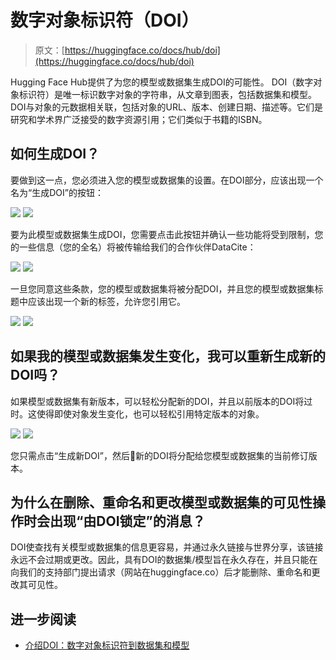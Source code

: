 # 数字对象标识符（DOI）

> 原文：[https://huggingface.co/docs/hub/doi](https://huggingface.co/docs/hub/doi)

Hugging Face Hub提供了为您的模型或数据集生成DOI的可能性。 DOI（数字对象标识符）是唯一标识数字对象的字符串，从文章到图表，包括数据集和模型。 DOI与对象的元数据相关联，包括对象的URL、版本、创建日期、描述等。它们是研究和学术界广泛接受的数字资源引用；它们类似于书籍的ISBN。

## 如何生成DOI？

要做到这一点，您必须进入您的模型或数据集的设置。在DOI部分，应该出现一个名为“生成DOI”的按钮：

![](../Images/941cecea757f7df0f64d009db0bab5ef.png) ![](../Images/2deeb2fc2e023b60adfcd852b4c10360.png)

要为此模型或数据集生成DOI，您需要点击此按钮并确认一些功能将受到限制，您的一些信息（您的全名）将被传输给我们的合作伙伴DataCite：

![](../Images/8b6e8bb400cb895c5dcce609ace0872f.png) ![](../Images/8c7bb52d15524905f4828f1848d9a84e.png)

一旦您同意这些条款，您的模型或数据集将被分配DOI，并且您的模型或数据集标题中应该出现一个新的标签，允许您引用它。

![](../Images/d00e564e6d7c2bd22568e31a0ab94ceb.png) ![](../Images/e3c759233b11c82e15db66b5a1789f38.png)

## 如果我的模型或数据集发生变化，我可以重新生成新的DOI吗？

如果模型或数据集有新版本，可以轻松分配新的DOI，并且以前版本的DOI将过时。这使得即使对象发生变化，也可以轻松引用特定版本的对象。

![](../Images/e7e5b5257ea121a255f03c334ffe108e.png) ![](../Images/ace51d18e404362cff61495d44beac11.png)

您只需点击“生成新DOI”，然后🎉新的DOI将分配给您模型或数据集的当前修订版本。

## 为什么在删除、重命名和更改模型或数据集的可见性操作时会出现“由DOI锁定”的消息？

DOI使查找有关模型或数据集的信息更容易，并通过永久链接与世界分享，该链接永远不会过期或更改。因此，具有DOI的数据集/模型旨在永久存在，并且只能在向我们的支持部门提出请求（网站在huggingface.co）后才能删除、重命名和更改其可见性。

## 进一步阅读

+   [介绍DOI：数字对象标识符到数据集和模型](https://huggingface.co/blog/introducing-doi)
